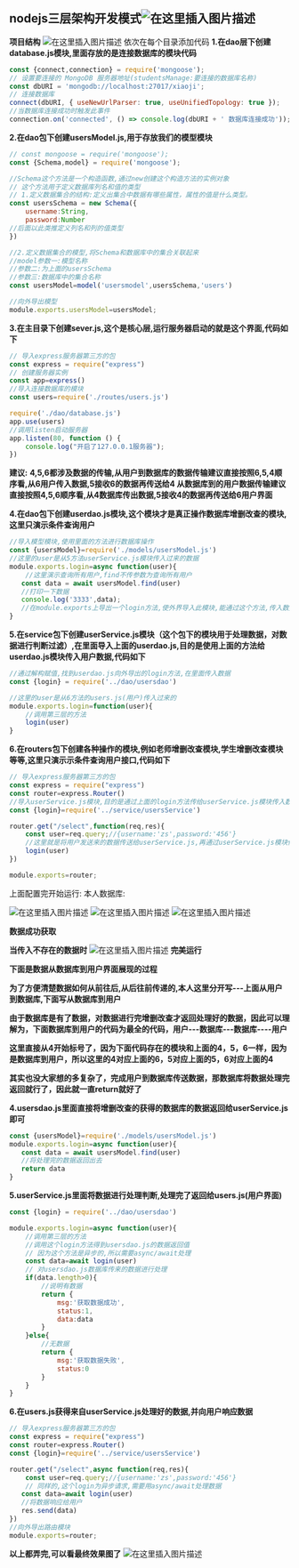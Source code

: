 ## nodejs三层架构开发模式![在这里插入图片描述](https://img-blog.csdnimg.cn/a66e0d1c14a44cfc812e57c51fd8f3a5.png)
**项目结构**
![在这里插入图片描述](https://img-blog.csdnimg.cn/3337411ab7f24f898afe05358899a910.png)
依次在每个目录添加代码
 **1.在dao层下创建database.js模块,里面存放的是连接数据库的模块代码**
```js
const {connect,connection} = require('mongoose');
// 设置要连接的 MongoDB 服务器地址(studentsManage:要连接的数据库名称)
const dbURI = 'mongodb://localhost:27017/xiaoji';
// 连接数据库
connect(dbURI, { useNewUrlParser: true, useUnifiedTopology: true });
//当数据库连接成功时触发此事件
connection.on('connected', () => console.log(dbURI + ' 数据库连接成功'));
```
**2.在dao包下创建usersModel.js,用于存放我们的模型模块**
```js
// const mongoose = require('mongoose');
const {Schema,model} = require('mongoose');

//Schema这个方法是一个构造函数,通过new创建这个构造方法的实例对象
// 这个方法用于定义数据库列名和值的类型
// 1.定义数据集合的结构:定义出集合中数据有哪些属性，属性的值是什么类型。
const usersSchema = new Schema({
    username:String,
    password:Number
//后面以此类推定义列名和列的值类型
})

//2.定义数据集合的模型,将Schema和数据库中的集合关联起来
//model参数一:模型名称
//参数二:为上面的usersSchema
//参数三:数据库中的集合名称
const usersModel=model('usersmodel',usersSchema,'users')

//向外导出模型
module.exports.usersModel=usersModel;
```
**3.在主目录下创建sever.js,这个是核心层,运行服务器启动的就是这个界面,代码如下**

```js
// 导入express服务器第三方的包
const express = require("express")
// 创建服务器实例
const app=express()
//导入连接数据库的模块
const users=require('./routes/users.js')

require('./dao/database.js')
app.use(users)
//调用listen启动服务器
app.listen(80, function () {
    console.log("开启了127.0.0.1服务器");
})
```
**建议:**
**4,5,6都涉及数据的传输,从用户到数据库的数据传输建议直接按照6,5,4顺序看,从6用户传入数据,5接收6的数据再传送给4
从数据库到的用户数据传输建议直接按照4,5,6顺序看,从4数据库传出数据,5接收4的数据再传送给6用户界面**

**4.在dao包下创建userdao.js模块,这个模块才是真正操作数据库增删改查的模块,这里只演示条件查询用户**
```js
//导入模型模块,使用里面的方法进行数据库操作
const {usersModel}=require('./models/usersModel.js')
//这里的user是从5方法userService.js模块传入过来的数据
module.exports.login=async function(user){
	//这里演示查询所有用户,find不传参数为查询所有用户
   const data = await usersModel.find(user)
   //打印一下数据
   console.log('3333',data);
   //在module.exports上导出一个login方法,使外界导入此模块,能通过这个方法,传入数据
}
```
**5.在service包下创建userService.js模块（这个包下的模块用于处理数据，对数据进行判断过滤）,在里面导入上面的userdao.js,目的是使用上面的方法给userdao.js模块传入用户数据,代码如下**
```js
//通过解构赋值,找到userdao.js向外导出的login方法,在里面传入数据
const {login} = require('../dao/usersdao')

//这里的user是从6方法的users.js(用户)传入过来的
module.exports.login=function(user){
    //调用第三层的方法
    login(user)
}
```

**6.在routers包下创建各种操作的模块,例如老师增删改查模块,学生增删改查模块等等,这里只演示示条件查询用户接口,代码如下**
```js
// 导入express服务器第三方的包
const express = require("express")
const router=express.Router()
//导入userService.js模块,目的是通过上面的login方法传给userService.js模块传入数据
const {login}=require('../service/usersService')

router.get("/select",function(req,res){
    const user=req.query;//{username:'zs',password:'456'}
    //这里就是将用户发送来的数据传送给userService.js,再通过userService.js模块传送给usersdao.js模块,最后通过usersdao.js模块对传入的数据进行增删改查操作
    login(user)
})

module.exports=router;
```
上面配置完开始运行:
本人数据库:

![在这里插入图片描述](https://img-blog.csdnimg.cn/6969864aad1b4916b33534303b30ed79.png)
![在这里插入图片描述](https://img-blog.csdnimg.cn/38d97c60e49a43b082a106ab5c374506.png)
![在这里插入图片描述](https://img-blog.csdnimg.cn/75a0e2a68d6f4275b4cb74f257a8c336.png)


**数据成功获取**

**当传入不存在的数据时**
![在这里插入图片描述](https://img-blog.csdnimg.cn/a3c1c0ec77be4dfaa028ee35746c8bd0.png)
**完美运行**

**下面是数据从数据库到用户界面展现的过程**

**为了方便清楚数据如何从前往后,从后往前传递的,本人这里分开写---上面从用户到数据库,下面写从数据库到用户**

**由于数据库是有了数据，对数据进行完增删改查才返回处理好的数据，因此可以理解为，下面数据库到用户的代码为最全的代码，用户---数据库---数据库----用户**

**这里直接从4开始标号了，因为下面代码存在的模块和上面的4，5，6一样，因为是数据库到用户，所以这里的4对应上面的6，5对应上面的5，6对应上面的4**

**其实也没大家想的多复杂了，完成用户到数据库传送数据，那数据库将数据处理完返回就行了，因此就一直return就好了**

**4.usersdao.js里面直接将增删改查的获得的数据库的数据返回给userService.js即可**
```js
const {usersModel}=require('./models/usersModel.js')
module.exports.login=async function(user){
   const data = await usersModel.find(user)
   //将处理完的数据返回出去
   return data
}
```
**5.userService.js里面将数据进行处理判断,处理完了返回给users.js(用户界面)**
```js
const {login} = require('../dao/usersdao')

module.exports.login=async function(user){
    //调用第三层的方法
    //调用这个login方法得到usersdao.js的数据返回值
    // 因为这个方法是异步的,所以需要async/await处理
    const data=await login(user)
    // 对usersdao.js数据库传来的数据进行处理
    if(data.length>0){
        //说明有数据
        return {
            msg:'获取数据成功',
            status:1,
            data:data
        }
    }else{
        //无数据
        return {
            msg:'获取数据失败',
            status:0
        }
    }
}
```
**6.在users.js获得来自userService.js处理好的数据,并向用户响应数据**
```js
// 导入express服务器第三方的包
const express = require("express")
const router=express.Router()
const {login}=require('../service/usersService')

router.get("/select",async function(req,res){
    const user=req.query;//{username:'zs',password:'456'}
    // 同样的,这个login为异步请求,需要用async/await处理数据
   const data=await login(user)
   //将数据响应给用户
   res.send(data)
})
//向外导出路由模块
module.exports=router;
```
**以上都弄完,可以看最终效果图了**
![在这里插入图片描述](https://img-blog.csdnimg.cn/6180053db43f4703a4c865ded903bc09.png)